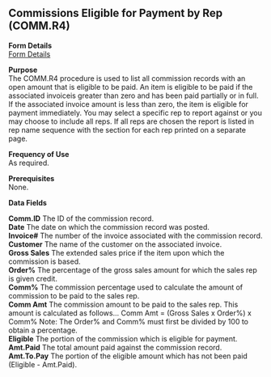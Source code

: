 ##  Commissions Eligible for Payment by Rep (COMM.R4)

<PageHeader />

**Form Details**  
[ Form Details ](COMM-R4-1/README.md)   

**Purpose**  
The COMM.R4 procedure is used to list all commission records with an open
amount that is eligible to be paid. An item is eligible to be paid if the
associated invoiceis greater than zero and has been paid partially or in full.
If the associated invoice amount is less than zero, the item is eligible for
payment immediately. You may select a specific rep to report against or you
may choose to include all reps. If all reps are chosen the report is listed in
rep name sequence with the section for each rep printed on a separate page.

**Frequency of Use**  
As required.

**Prerequisites**  
None.

**Data Fields**

**Comm.ID** The ID of the commission record.  
**Date** The date on which the commission record was posted.  
**Invoice#** The number of the invoice associated with the commission record.  
**Customer** The name of the customer on the associated invoice.  
**Gross Sales** The extended sales price if the item upon which the commission
is based.  
**Order%** The percentage of the gross sales amount for which the sales rep is
given credit.  
**Comm%** The commission percentage used to calculate the amount of commission
to be paid to the sales rep.  
**Comm Amt** The commission amount to be paid to the sales rep. This amount is
calculated as follows... Comm Amt = (Gross Sales x Order%) x Comm% Note: The
Order% and Comm% must first be divided by 100 to obtain a percentage.  
**Eligible** The portion of the commission which is eligible for payment.  
**Amt.Paid** The total amount paid against the commission record.  
**Amt.To.Pay** The portion of the eligible amount which has not been paid
(Eligible - Amt.Paid).  
  
<badge text= "Version 8.10.57" vertical="middle" />

<PageFooter />